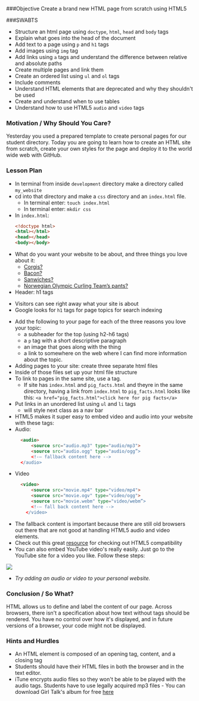 ###Objective
Create a brand new HTML page from scratch using HTML5

###SWABTS
+ Structure an html page using `doctype`, `html`, `head` and `body` tags
+ Explain what goes into the head of the document
+ Add text to a page using `p` and `h1` tags
+ Add images using `img` tag
+ Add links using `a` tags and understand the difference between relative and absolute paths
+ Create multiple pages and link them
+ Create an ordered list using `ul` and `ol` tags
+ Include comments
+ Understand HTML elements that are deprecated and why they shouldn't be used
+ Create and understand when to use tables
+ Understand how to use HTML5 `audio` and `video` tags

### Motivation / Why Should You Care?
Yesterday you used a prepared template to create personal pages for our student directory. Today you are going to learn how to create an HTML site from scratch, create your own styles for the page and deploy it to the world wide web with GitHub.

### Lesson Plan
+ In terminal from inside `development` directory make a directory called `my_website`
+ cd into that directory and make a `css` directory and an `index.html` file.
  * In terminal enter: `touch index.html`
  * In terminal enter: `mkdir css`
+ In `index.html`:
  ```HTML
  <!doctype html> 
  <html></html>
  <head></head>
  <body></body>
  ```
+ What do you want your website to be about, and three things you love about it:
  * [Corgis?](http://corgiaddict.com/) 
  * [Bacon?](http://www.royalbaconsociety.com/)
  * [Sanwiches?](http://fortheloveofsandwich.tumblr.com/) 
  * [Norwegian Olympic Curling Team’s pants?](https://www.facebook.com/NOCTP)
+ Header: h1 tags
 * Visitors can see right away what your site is about 
 * Google looks for `h1` tags for page topics for search indexing
+ Add the following to your page for each of the three reasons you love your topic:
  * a subheader for the top (using h2-h6 tags)
  * a `p` tag with a short descriptive paragraph
  * an image that goes along with the thing 
  * a link to somewhere on the web where I can find more information about the topic. 
+ Adding pages to your site: create three separate html files 
+ Inside of those files set up your html file structure
+ To link to pages in the same site, use a tag.
  * If site has `index.html` and `pig_facts.html` and theyre in the same directory, having a link from `index.html` to `pig_facts.html` looks like this: `<a href="pig_facts.html">click here for pig facts</a>`
+ Put links in an unordered list using `ul` and `li` tags
  * will style next class as a nav bar
+ HTML5 makes it super easy to embed video and audio into your website with these tags:
+ Audio:
  ```html
    <audio>
        <source src="audio.mp3" type="audio/mp3">
        <source src="audio.ogg" type="audio/ogg”> 
        <!-– fallback content here -->
    </audio>
  ```
+ Video
  ```html
    <video>
        <source src="movie.mp4" type="video/mp4">
        <source src="movie.ogv" type="video/ogg">
        <source src="movie.webm" type="video/webm”>
        <!-– fall back content here -->
      </video>
  ```
+ The fallback content is important because there are still old browsers out there that are not good at handling HTML5 audio and video elements.
+ Check out this great [resource](http://caniuse.com/) for checking out HTML5 compatibility
+ You can also embed YouTube video's really easily. Just go to the YouTube site for a video you like. Follow these steps:

<img src="https://s3.amazonaws.com/after-school-assets/YouTube-embed.png">

+ *Try adding an audio or video to your personal website.*


### Conclusion / So What?
HTML allows us to define and label the content of our page. Across browsers, there isn't a specification about how text without tags should be rendered. You have no control over how it's displayed, and in future versions of a browser, your code might not be displayed.

### Hints and Hurdles
+ An HTML element is composed of an opening tag, content, and a closing tag
+ Students should have their HTML files in both the browser and in the text editor. 
+ iTune encrypts audio files so they won't be able to be played with the audio tags. Students have to use legally acquired mp3 files - You can download Girl Talk's album for free [here](http://illegalart.net/girltalk/shop/)
